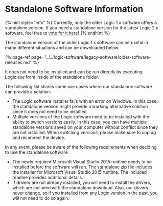 # Standalone Software Information

{% hint style="info" %}
Currently, only the older Logic 1.x software offers a standalone version. If you need a standalone version for the latest Logic 2.x software, feel free to [vote for it here!](https://ideas.saleae.com/b/feature-requests/widows-standalone-beta-releases/)
{% endhint %}

The standalone version of the older Logic 1.x software can be useful in many different situations and can be downloaded below.

{% page-ref page="../../logic-software/legacy-software/older-software-releases.md" %}

It does not need to be installed and can be run directly by executing Logic.exe from inside of the standalone folder.

The following list shares some use cases where our standalone software can provide a solution:

* The Logic software installer fails with an error on Windows. In this case, the standalone version might provide a working alternative solution since it does not need to be installed.
* Multiple versions of the Logic software need to be installed with the ability to switch versions easily. In this case, you can have multiple standalone versions saved on your computer without conflict since they are not installed. When switching versions, please make sure to unplug and reconnect the device.

In any event, please be aware of the following requirements when deciding to use the standalone software:

* The newly required Microsoft Visual Studio 2015 runtime needs to be installed before the software will run. The standalone zip file includes the installer for Microsoft Visual Studio 2015 runtime. The included readme provides additional details.
* If drivers are not already installed, you will need to install the drivers, which are included with the standalone download. Also, our drivers never change, so if you installed from any Logic version in the past, you will not need to do so again.


